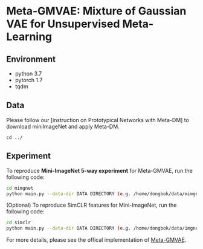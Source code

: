 # Meta-GMVAE: Mixture of Gaussian VAE for Unsupervised Meta-Learning


## Environment
* python 3.7
* pytorch 1.7
* tqdm

## Data
Please follow our [instruction on Prototypical Networks with Meta-DM] to download miniImageNet and apply Meta-DM. 
```
cd ../
```

## Experiment
To reproduce **Mini-ImageNet 5-way experiment** for Meta-GMVAE, run the following code:
```bash
cd mimgnet
python main.py --data-dir DATA DIRECTORY (e.g. /home/dongbok/data/mimgnet/) --save-dir SAVE DIRECTORY (e.g. /home/dongbok/mimgnet-5way-experiment)
```

(Optional) To reproduce SimCLR features for Mini-ImageNet, run the following code:
```bash
cd simclr
python main.py --data-dir DATA DIRECTORY (e.g. /home/dongbok/data/imgnet/) --save-dir SAVE DIRECTORY (e.g. /home/dongbok/simclr-experiment) --feature-save-dir FEATURE SAVE DIRECTORY (e.g. /home/dongbok/data/mimgnet)
```


For more details, please see the offical implementation of [Meta-GMVAE](https://github.com/db-Lee/Meta-GMVAE). 
